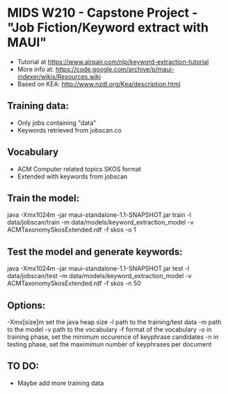 # MIDS W210 - Capstone Project - "Job Fiction/Keyword extract with MAUI"

- Tutorial at https://www.airpair.com/nlp/keyword-extraction-tutorial
- More info at: https://code.google.com/archive/p/maui-indexer/wikis/Resources.wiki
- Based on KEA: http://www.nzdl.org/Kea/description.html

## Training data:
- Only jobs containing "data"
- Keywords retrieved from jobscan.co

## Vocabulary 
- ACM Computer related topics SKOS format
- Extended with keywords from jobscan


## Train the model:
java -Xmx1024m -jar maui-standalone-1.1-SNAPSHOT.jar train -l data/jobscan/train -m data/models/keyword_extraction_model -v ACMTaxonomySkosExtended.rdf -f skos -o 1


## Test the model and generate keywords:
java -Xmx1024m -jar maui-standalone-1.1-SNAPSHOT.jar test -l data/jobscan/test -m data/models/keyword_extraction_model -v ACMTaxonomySkosExtended.rdf -f skos -n 50

## Options:
-Xmx[size]m set the java heap size
-l path to the training/test data
-m path to the model
-v path to the vocabulary
-f format of the vocabulary
-o in training phase, set the minimum occurence of keyphrase candidates
-n in testing phase, set the maximimun number of keyphrases per document 

## TO DO:
- Maybe add more training data

